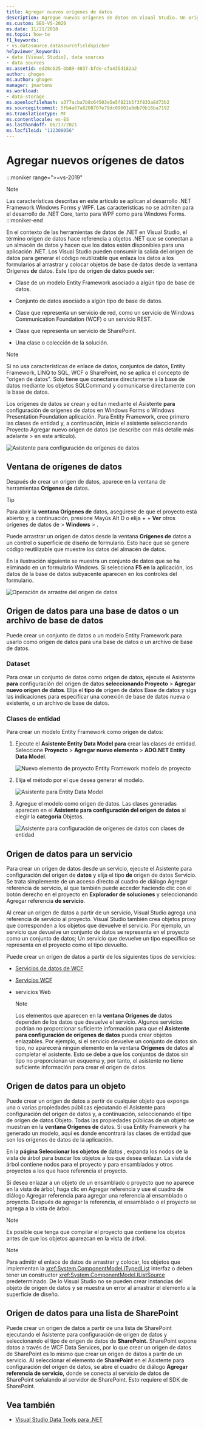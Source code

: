 ```yaml
---
title: Agregar nuevos orígenes de datos
description: Agregue nuevos orígenes de datos en Visual Studio. Un origen de datos es un objeto .NET que se conecta a un almacén de datos y hace que los datos estén disponibles para una aplicación .NET.
ms.custom: SEO-VS-2020
ms.date: 11/21/2018
ms.topic: how-to
f1_keywords:
- vs.datasource.datasourcefieldspicker
helpviewer_keywords:
- data [Visual Studio], data sources
- data sources
ms.assetid: ed28c625-bb89-4037-bfde-cfa435d182a2
author: ghogen
ms.author: ghogen
manager: jmartens
ms.workload:
- data-storage
ms.openlocfilehash: a377acba7b8c64503e5e5f821b5f3f833a8d73b2
ms.sourcegitcommit: 5fb4a67a8208707e79dc09601e8db70b16ba7192
ms.translationtype: MT
ms.contentlocale: es-ES
ms.lasthandoff: 06/17/2021
ms.locfileid: "112308056"
---
```

# <a name="add-new-data-sources"></a>Agregar nuevos orígenes de datos

:::moniker range=">=vs-2019"
> [!NOTE]
> Las características descritas en este artículo se aplican al desarrollo .NET Framework Windows Forms y WPF. Las características no se admiten para el desarrollo de .NET Core, tanto para WPF como para Windows Forms.
:::moniker-end

En el contexto de las herramientas de datos  de .NET en Visual Studio, el término origen de datos hace referencia a objetos .NET que se conectan a un almacén de datos y hacen que los datos estén disponibles para una aplicación .NET. Los Visual Studio pueden consumir la salida del origen de datos para generar el código reutilizable que enlaza los datos a los formularios al arrastrar y colocar objetos de base de datos desde la ventana Orígenes **de** datos. Este tipo de origen de datos puede ser:

- Clase de un modelo Entity Framework asociado a algún tipo de base de datos.

- Conjunto de datos asociado a algún tipo de base de datos.

- Clase que representa un servicio de red, como un servicio de Windows Communication Foundation (WCF) o un servicio REST.

- Clase que representa un servicio de SharePoint.

- Una clase o colección de la solución.

> [!NOTE]
> Si no usa características de enlace de datos, conjuntos de datos, Entity Framework, LINQ to SQL, WCF o SharePoint, no se aplica el concepto de "origen de datos". Solo tiene que conectarse directamente a la base de datos mediante los objetos SQLCommand y comunicarse directamente con la base de datos.

Los orígenes de datos se crean y editan mediante el Asistente **para** configuración de orígenes de datos en Windows Forms o Windows Presentation Foundation aplicación. Para Entity Framework, cree primero las clases de entidad y, a continuación, inicie el asistente seleccionando Proyecto Agregar nuevo origen de datos (se describe con más detalle más adelante  >   en este artículo).

![Asistente para configuración de orígenes de datos](../data-tools/media/data-source-configuration-wizard.png)

## <a name="data-sources-window"></a>Ventana de orígenes de datos

Después de crear un origen de datos, aparece en la ventana de herramientas **Orígenes de** datos.

> [!TIP]
> Para abrir la **ventana Orígenes de** datos, asegúrese de que el proyecto está abierto y, a continuación, presione Mayús Alt D o elija +  +  **Ver** otros orígenes de datos de  >  **Windows**  >  .

Puede arrastrar un origen de datos desde la ventana **Orígenes de** datos a un control o superficie de diseño de formulario. Esto hace que se genere código reutilizable que muestre los datos del almacén de datos.

En la ilustración siguiente se muestra un conjunto de datos que se ha eliminado en un formulario Windows. Si selecciona **F5 en** la aplicación, los datos de la base de datos subyacente aparecen en los controles del formulario.

![Operación de arrastre del origen de datos](../data-tools/media/raddata-data-source-drag-operation.png)

## <a name="data-source-for-a-database-or-a-database-file"></a>Origen de datos para una base de datos o un archivo de base de datos

Puede crear un conjunto de datos o un modelo Entity Framework para usarlo como origen de datos para una base de datos o un archivo de base de datos.

### <a name="dataset"></a>Dataset

Para crear un conjunto de datos como origen de datos, ejecute el Asistente **para** configuración del origen de datos **seleccionando Proyecto**  >  **Agregar nuevo origen de datos**. Elija el **tipo de** origen de datos Base de datos y siga las indicaciones para especificar una conexión de base de datos nueva o existente, o un archivo de base de datos.

### <a name="entity-classes"></a>Clases de entidad

Para crear un modelo Entity Framework como origen de datos:

1. Ejecute el **Asistente Entity Data Model para** crear las clases de entidad. Seleccione **Proyecto**  >  **Agregar nuevo elemento**  >  **ADO.NET Entity Data Model**.

   ![Nuevo elemento de proyecto Entity Framework modelo de proyecto](../data-tools/media/raddata-new-entity-framework-model-project-item.png)

1. Elija el método por el que desea generar el modelo.

   ![Asistente para Entity Data Model](../data-tools/media/raddata-entity-data-model-wizard.png)

1. Agregue el modelo como origen de datos. Las clases generadas aparecen en el **Asistente para configuración del origen de datos** al elegir la **categoría** Objetos.

   ![Asistente para configuración de orígenes de datos con clases de entidad](../data-tools/media/raddata-data-source-configuration-wizard-with-entity-classes.png)

## <a name="data-source-for-a-service"></a>Origen de datos para un servicio

Para crear un origen de datos desde un servicio, ejecute el Asistente para configuración del origen de **datos** y elija el tipo **de** origen de datos Servicio. Se trata simplemente de  un acceso directo al cuadro de diálogo Agregar referencia de servicio, al que también puede acceder haciendo clic con el botón derecho en el proyecto en **Explorador de soluciones** y seleccionando Agregar referencia **de servicio**.

Al crear un origen de datos a partir de un servicio, Visual Studio agrega una referencia de servicio al proyecto. Visual Studio también crea objetos proxy que corresponden a los objetos que devuelve el servicio. Por ejemplo, un servicio que devuelve un conjunto de datos se representa en el proyecto como un conjunto de datos; Un servicio que devuelve un tipo específico se representa en el proyecto como el tipo devuelto.

Puede crear un origen de datos a partir de los siguientes tipos de servicios:

- [Servicios de datos de WCF](/dotnet/framework/data/wcf/wcf-data-services-overview)

- [Servicios WCF](../data-tools/windows-communication-foundation-services-and-wcf-data-services-in-visual-studio.md)

- servicios Web

    > [!NOTE]
    > Los elementos que aparecen en la **ventana Orígenes de** datos dependen de los datos que devuelve el servicio. Algunos servicios podrían no proporcionar suficiente información para que el **Asistente para configuración de orígenes de datos** pueda crear objetos enlazables. Por ejemplo, si el servicio devuelve un conjunto de datos sin tipo, no aparecerá ningún elemento en la ventana **Orígenes** de datos al completar el asistente. Esto se debe a que los conjuntos de datos sin tipo no proporcionan un esquema y, por tanto, el asistente no tiene suficiente información para crear el origen de datos.

## <a name="data-source-for-an-object"></a>Origen de datos para un objeto

Puede crear un origen de datos a partir de cualquier  objeto que exponga una  o varias propiedades públicas ejecutando el Asistente para configuración del origen de datos y, a continuación, seleccionando el tipo de origen de datos Objeto. Todas las propiedades públicas de un objeto se muestran en la **ventana Orígenes de** datos. Si usa Entity Framework y ha generado un modelo, aquí es donde encontrará las clases de entidad que son los orígenes de datos de la aplicación.

En la **página Seleccionar los objetos de** datos , expanda los nodos de la vista de árbol para buscar los objetos a los que desea enlazar. La vista de árbol contiene nodos para el proyecto y para ensamblados y otros proyectos a los que hace referencia el proyecto.

Si desea enlazar a un objeto de un ensamblado o proyecto que  no aparece  en la vista de árbol, haga clic en Agregar referencia y use el cuadro de diálogo Agregar referencia para agregar una referencia al ensamblado o proyecto. Después de agregar la referencia, el ensamblado o el proyecto se agrega a la vista de árbol.

> [!NOTE]
> Es posible que tenga que compilar el proyecto que contiene los objetos antes de que los objetos aparezcan en la vista de árbol.

> [!NOTE]
> Para admitir el enlace de datos de arrastrar y colocar, los objetos que implementan la <xref:System.ComponentModel.ITypedList> interfaz o deben tener un constructor <xref:System.ComponentModel.IListSource> predeterminado. De lo Visual Studio no se pueden crear instancias del objeto de origen de datos y se muestra un error al arrastrar el elemento a la superficie de diseño.

## <a name="data-source-for-a-sharepoint-list"></a>Origen de datos para una lista de SharePoint

Puede crear un origen de datos a  partir de una lista de SharePoint ejecutando el Asistente para configuración de origen de datos y seleccionando el tipo de origen de datos de **SharePoint.** SharePoint expone datos a través de WCF Data Services, por lo que crear un origen de datos de SharePoint es lo mismo que crear un origen de datos a partir de un servicio. Al seleccionar el elemento  de **SharePoint** en el Asistente para configuración del origen de datos, se abre el cuadro de diálogo **Agregar referencia de servicio,** donde se conecta al servicio de datos de SharePoint señalando al servidor de SharePoint. Esto requiere el SDK de SharePoint.

## <a name="see-also"></a>Vea también

- [Visual Studio Data Tools para .NET](../data-tools/visual-studio-data-tools-for-dotnet.md)
